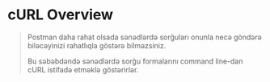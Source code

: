 # cURL Overview

> Postman daha rahat olsada sənədlərdə sorğuları onunla necə göndərə biləcəyinizi rahatlıqla göstərə bilməzsiniz.&#x20;
>
> Bu səbəbdəndə sənədlərdə sorğu formalarını command line-dan cURL istifadə etməklə göstərirlər.
